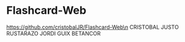 # Flashcard-Web

https://github.com/cristobalJR/Flashcard-Web\n
CRISTOBAL JUSTO RUSTARAZO
JORDI GUIX BETANCOR